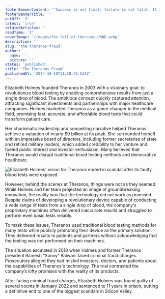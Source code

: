 ```yaml
---
footerBannerContent: '"Success is not final; failure is not fatal: It is the courage to continue that counts." — Winston Churchill'
footerBannerTitle: ''
cutOff: '3'
latest: 'true'
relatedArticles: ''
readTime: '2'
coverImage: '/images/the-fall-of-theranos-U3ND.webp'
description: ''
slug: 'the-theranos-fraud'
author:
  name: ''
  picture: ''
status: 'published'
title: 'The Theranos Fraud'
publishedAt: '2024-10-10T11:50:48.534Z'
---
```


Elizabeth Holmes founded Theranos in 2003 with a visionary goal: to revolutionize blood testing by enabling comprehensive results from just a single drop of blood. The ambitious concept quickly captured attention, attracting significant investments and partnerships with major healthcare companies. Holmes marketed Theranos as a game-changer in the medical field, promising fast, accurate, and affordable blood tests that could transform patient care.

Her charismatic leadership and compelling narrative helped Theranos achieve a valuation of nearly $9 billion at its peak. She surrounded herself with an impressive board of directors, including former secretaries of state and retired military leaders, which added credibility to her venture and fueled public interest and investor enthusiasm. Many believed that Theranos would disrupt traditional blood testing methods and democratize healthcare.

![Elizabeth Holmes' vision for Theranos ended in scandal after its faulty blood tests were exposed](/images/the-fall-of-theranos-U2NT.webp)

However, behind the scenes at Theranos, things were not as they seemed. While Holmes and her team projected an image of groundbreaking innovation, the reality was that the technology did not work as promised. Despite claims of developing a revolutionary device capable of conducting a wide range of tests from a single drop of blood, the company's proprietary machines often delivered inaccurate results and struggled to perform even basic tests reliably​.

To mask these issues, Theranos used traditional blood testing methods for many tests while publicly promoting their device as the primary solution. They delivered results to patients and partners without acknowledging that the testing was not performed on their machines.

The situation escalated in 2018 when Holmes and former Theranos president Ramesh “Sunny” Balwani faced criminal fraud charges. Prosecutors alleged they had misled investors, doctors, and patients about the capabilities of Theranos's technology. The trial contrasted the company’s lofty promises with the reality of its products. 

After facing criminal fraud charges, Elizabeth Holmes was found guilty of several counts in January 2022 and sentenced to 11 years in prison, putting a definitive end to one of the biggest scandals in Silicon Valley. 